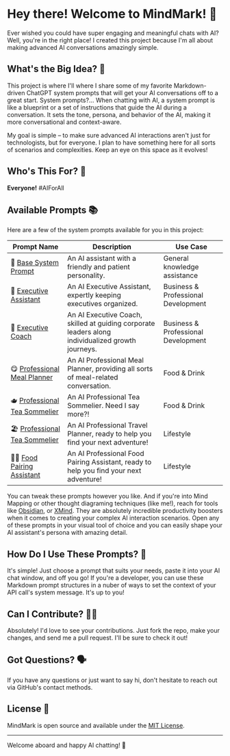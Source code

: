 # Hey there! Welcome to MindMark! 👋

Ever wished you could have super engaging and meaningful chats with AI? Well, you're in the right place! I created this project because I'm all about making advanced AI conversations amazingly simple.

## What's the Big Idea? 🧠

This project is where I'll where I share some of my favorite Markdown-driven ChatGPT system prompts that will get your AI conversations off to a great start. System prompts?... When chatting with AI, a system prompt is like a blueprint or a set of instructions that guide the AI during a conversation. It sets the tone, persona, and behavior of the AI, making it more conversational and context-aware.

My goal is simple – to make sure advanced AI interactions aren't just for technologists, but for everyone. I plan to have something here for all sorts of scenarios and complexities. Keep an eye on this space as it evolves!

## Who's This For? 🧐

**Everyone!** #AIForAll

## Available Prompts 📚

Here are a few of the system prompts available for you in this project:

| Prompt Name | Description | Use Case |
|-------------|-------------|----------|
| 🥱 [Base System Prompt](./prompts/base-system-prompt.md) | An AI assistant with a friendly and patient personality. | General knowledge assistance |
| 🙌 [Executive Assistant](./prompts/business/executive-assistant-system-prompt.md) | An AI Executive Assistant, expertly keeping executives organized. | Business & Professional Development |
| 💼 [Executive Coach](./prompts/business/executive-coach-system-prompt.md) | An AI Executive Coach, skilled at guiding corporate leaders along individualized growth journeys. | Business & Professional Development |
| 😋 [Professional Meal Planner](./prompts/food-drink/professional-meal-planner.md) | An AI Professional Meal Planner, providing all sorts of meal-related conversation. | Food & Drink |
| 🫖 [Professional Tea Sommelier](./prompts/food-drink/professional-tea-sommelier.md) | An AI Professional Tea Sommelier. Need I say more?! | Food & Drink |
| 🏖️ [Professional Tea Sommelier](./prompts/lifestyle/professional-travel-planner.md) | An AI Professional Travel Planner, ready to help you find your next adventure! | Lifestyle |
| 👩‍🍳 [Food Pairing Assistant](./prompts/food-drink/food-pairing-assistant.md) | An AI Professional Food Pairing Assistant, ready to help you find your next adventure! | Lifestyle |

You can tweak these prompts however you like. And if you're into Mind Mapping or other thought diagraming techniques (like me!), reach for tools like [Obsidian](https://obsidian.md/), or [XMind](https://xmind.app/). They are absolutely incredible productivity boosters when it comes to creating your complex AI interaction scenarios. Open any of these prompts in your visual tool of choice and you can easily shape your AI assistant's persona with amazing detail.

## How Do I Use These Prompts? 🤔

It's simple! Just choose a prompt that suits your needs, paste it into your AI chat window, and off you go! If you're a developer, you can use these Markdown prompt structures in a nuber of ways to set the context of your API call's system message. It's up to you!

## Can I Contribute? 🙋‍♂️

Absolutely! I'd love to see your contributions. Just fork the repo, make your changes, and send me a pull request. I'll be sure to check it out!

## Got Questions? 🗣️

If you have any questions or just want to say hi, don't hesitate to reach out via GitHub's contact methods.

## License 📄

MindMark is open source and available under the [MIT License](LICENSE).

---

Welcome aboard and happy AI chatting! 🚀